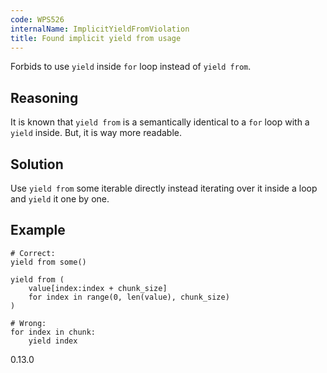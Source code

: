```yaml
---
code: WPS526
internalName: ImplicitYieldFromViolation
title: Found implicit yield from usage
---
```


Forbids to use `yield` inside `for` loop instead of `yield from`.

## Reasoning
It is known that `yield from` is a semantically identical to a `for`
loop with a `yield` inside. But, it is way more readable.

## Solution
Use `yield from` some iterable directly instead iterating over it
inside a loop and `yield` it one by one.

## Example

    # Correct:
    yield from some()
    
    yield from (
        value[index:index + chunk_size]
        for index in range(0, len(value), chunk_size)
    )
    
    # Wrong:
    for index in chunk:
        yield index

<div class="versionadded">

0.13.0

</div>